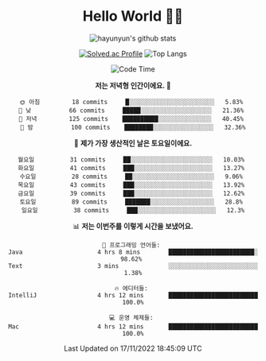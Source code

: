 <div align="center">

# Hello World 🙋‍♀️

![hayunyun's github stats](https://github-readme-stats.vercel.app/api?username=hayunyun&show_icons=true) 

 
[![Solved.ac Profile](http://mazassumnida.wtf/api/generate_badge?boj=hayunyun)](https://solved.ac/hayunyun)
 ![Top Langs](https://github-readme-stats.vercel.app/api/top-langs/?username=hayunyun&layout=compact)

<!--START_SECTION:waka-->
![Code Time](http://img.shields.io/badge/Code%20Time-565%20hrs%2049%20mins-blue)

**저는 저녁형 인간이에요. 🦉** 

```text
🌞 아침         18 commits     █░░░░░░░░░░░░░░░░░░░░░░░░   5.83% 
🌆 낮　         66 commits     █████░░░░░░░░░░░░░░░░░░░░   21.36% 
🌃 저녁         125 commits    ██████████░░░░░░░░░░░░░░░   40.45% 
🌙 밤　         100 commits    ████████░░░░░░░░░░░░░░░░░   32.36%

```
📅 **제가 가장 생산적인 날은 토요일이에요.** 

```text
월요일          31 commits     ██░░░░░░░░░░░░░░░░░░░░░░░   10.03% 
화요일          41 commits     ███░░░░░░░░░░░░░░░░░░░░░░   13.27% 
수요일          28 commits     ██░░░░░░░░░░░░░░░░░░░░░░░   9.06% 
목요일          43 commits     ███░░░░░░░░░░░░░░░░░░░░░░   13.92% 
금요일          39 commits     ███░░░░░░░░░░░░░░░░░░░░░░   12.62% 
토요일          89 commits     ███████░░░░░░░░░░░░░░░░░░   28.8% 
일요일          38 commits     ███░░░░░░░░░░░░░░░░░░░░░░   12.3%

```


📊 **저는 이번주를 이렇게 시간을 보냈어요.** 

```text
💬 프로그래밍 언어들: 
Java                     4 hrs 8 mins        ████████████████████████░   98.62% 
Text                     3 mins              ░░░░░░░░░░░░░░░░░░░░░░░░░   1.38%

🔥 에디터들: 
IntelliJ                 4 hrs 12 mins       █████████████████████████   100.0%

💻 운영 체제들: 
Mac                      4 hrs 12 mins       █████████████████████████   100.0%

```


 Last Updated on 17/11/2022 18:45:09 UTC
<!--END_SECTION:waka-->

<!--
**hayunyun/hayunyun** is a ✨ _special_ ✨ repository because its `README.md` (this file) appears on your GitHub profile.

Here are some ideas to get you started:

- 🔭 I’m currently working on ...
- 🌱 I’m currently learning ...
- 👯 I’m looking to collaborate on ...
- 🤔 I’m looking for help with ...
- 💬 Ask me about ...
- 📫 How to reach me: ...
- 😄 Pronouns: ...
- ⚡ Fun fact: ...
-->



